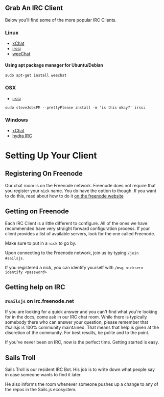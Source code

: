## Grab An IRC Client
Below you'll find some of the more popular IRC Clients.

### Linux
 - [xChat](http://xchat.org)
 - [irssi](http://irssi.org)
 - [weeChat](http://www.weechat.org)

#### Using apt package manager for Ubuntu/Debian
```
sudo apt-get install weechat

```

### OSX
- [irssi](http://irssi.org)

```
sudo steveJobsPM --prettyPlease install -m 'is this okay?' irssi

```
### Windows
 - [xChat](http://xchat.org)
 - [hydra IRC](http://www.hydrairc.com/content/downloads)

 # Setting Up Your Client
 ## Registering On Freenode
 Our chat room is on the Freenode network.  Freenode does not require that you register your `nick` name.  You do have the option to though.  If you want to do this, read about how to do it [on the freenode website](https://freenode.net/faq.shtml#registering)

 ## Getting on Freenode

 Each IRC Client is a little different to configure.  All of the ones we have recommended have very straight forward configuration process.  If your client provides a list of available servers, look for the one called Freenode.

 Make sure to put in a `nick` to go by.

 Upon connecting to the Freenode network, join us by typing `/join #sailsjs`.

 If you registered a nick, you can identify yourself with `/msg nickserv identify <password>`


## Getting help on IRC
### `#sailsjs` on irc.freenode.net
If you are looking for a quick answer and you can't find what you're looking for in the docs, come ask in our IRC chat room.  While there is typically somebody there who can answer your question, please remember that #sailsjs is 100% community maintained. That means that help is given at the discretion of the community.  For best results, be polite and to the point.

If you've never been on IRC, now is the perfect time.  Getting started is easy.


## Sails Troll
Sails Troll is our resident IRC Bot.  His job is to write down what people say in case someone wants to find it later.

He also informs the room whenever someone pushes up a change to any of the repos in the Sails.js ecosystem.


<docmeta name="displayName" value="#sailsjs on IRC">
